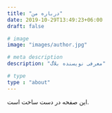 ```yaml
---
title: "درباره من"
date: 2019-10-29T13:49:23+06:00
draft: false

# image
image: "images/author.jpg"

# meta description
description: "معرفی نویسنده بلاگ"

# type
type : "about"
---
```


این صفحه در دست ساخت است.
